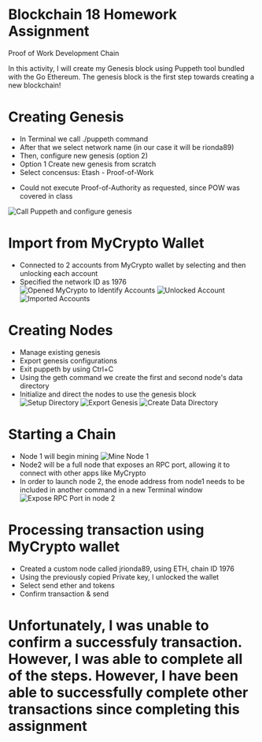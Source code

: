 # Blockchain 18 Homework Assignment

Proof of Work Development Chain

In this activity, I will create my Genesis block using Puppeth tool bundled with the Go Ethereum. The genesis block is the first step towards creating a new blockchain!

# Creating Genesis

* In Terminal we call ./puppeth command
* After that we select network name (in our case it will be rionda89)
* Then, configure new genesis (option 2)
* Option 1 Create new genesis from scratch
* Select concensus: Etash - Proof-of-Work 
- Could not execute Proof-of-Authority as requested, since POW was covered in class

![Call Puppeth and configure genesis](Puppeth.png)

# Import from MyCrypto Wallet
* Connected to 2 accounts from MyCrypto wallet by selecting and then unlocking each account
* Specified the network ID as 1976
![Opened MyCrypto to Identify Accounts](Crypto_Wallet.png)
![Unlocked Account](Unlocked_Account.png)
![Imported Accounts](Add_Accounts.png)

# Creating Nodes
* Manage existing genesis
* Export genesis configurations
* Exit puppeth by using Ctrl+C 
* Using the geth command we create the first and second node's data directory
* Initialize and direct the nodes to use the genesis block 
![Setup Directory](Setup_Directory.png)
![Export Genesis](Create_Genesis.png)
![Create Data Directory](Create_Nodes.png)

# Starting a Chain
* Node 1 will begin mining
![Mine Node 1](Mine_node1.png)
* Node2 will be a full node that exposes an RPC port, allowing it to connect with other apps like MyCrypto
* In order to launch node 2, the enode address from node1 needs to be included in another command in a new Terminal window
![Expose RPC Port in node 2](Connect_node2.png)

# Processing transaction using MyCrypto wallet

* Created a custom node called jrionda89, using ETH, chain ID 1976
* Using the previously copied Private key, I unlocked the wallet
* Select send ether and tokens
* Confirm transaction & send
# Unfortunately, I was unable to confirm a successfuly transaction. However, I was able to complete all of the steps. However, I have been able to successfully complete other transactions since completing this assignment
